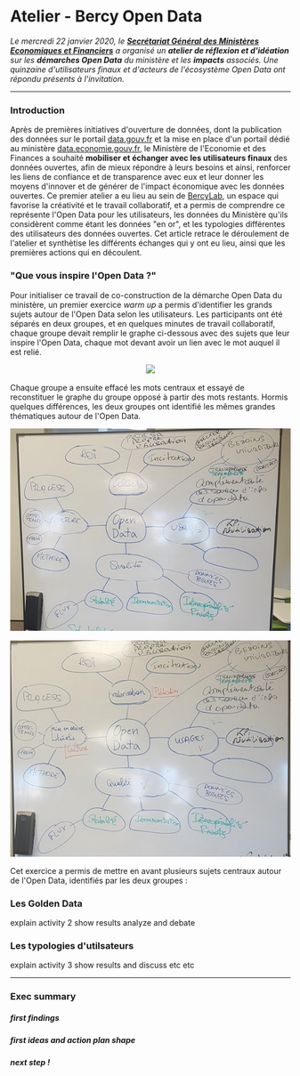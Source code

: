 # Atelier - Bercy Open Data
*Le mercredi 22 janvier 2020, le **[Secrétariat Général des Ministères Economiques et Financiers](https://www.economie.gouv.fr/vous-orienter/organigramme/secretariat-general-des-ministeres-economiques-et-financiers-sg)** a organisé un **atelier de réflexion et d'idéation** sur les **démarches Open Data** du ministère et les **impacts** associés. Une quinzaine d'utilisateurs finaux et d'acteurs de l'écosystème Open Data ont répondu présents à l'invitation.*
***
### Introduction
Après de premières initiatives d'ouverture de données, dont la publication des données sur le portail [data.gouv.fr](https://data.gouv.fr) et la mise en place d'un portail dédié au ministère [data.economie.gouv.fr](https://data.economie.gouv.fr), le Ministère de l'Economie et des Finances a souhaité **mobiliser et échanger avec les utilisateurs finaux** des données ouvertes, afin de mieux répondre à leurs besoins et ainsi, renforcer les liens de confiance et de transparence avec eux et leur donner les moyens d'innover et de générer de l'impact économique avec les données ouvertes. 
Ce premier atelier a eu lieu au sein de [BercyLab](https://www.economie.gouv.fr/mission-innovation/bienvenue-au-bercylab), un espace qui favorise la créativité et le travail collaboratif, et a permis de comprendre ce représente l'Open Data pour les utilisateurs, les données du Ministère qu'ils considèrent comme étant les données "en or", et les typologies différentes des utilisateurs des données ouvertes. 
Cet article retrace le déroulement de l'atelier et synthètise les différents échanges qui y ont eu lieu, ainsi que les premières actions qui en découlent.

### "Que vous inspire l'Open Data ?"
Pour initialiser ce travail de co-construction de la démarche Open Data du ministère, un premier exercice *warm up* a permis d'identifier les grands sujets autour de l'Open Data selon les utilisateurs. 
Les participants ont été séparés en deux groupes, et en quelques minutes de travail collaboratif, chaque groupe devait remplir le graphe ci-dessous avec des sujets que leur inspire l'Open Data, chaque mot devant avoir un lien avec le mot auquel il est relié. 

<p align="center">
  <img src="warm_up_1.jpg"/>
</p>

Chaque groupe a ensuite effacé les mots centraux et essayé de reconstituer le graphe du groupe opposé à partir des mots restants. Hormis quelques différences, les deux groupes ont identifié les mêmes grandes thématiques autour de l'Open Data.

<p align="center">
  <img src="warm_up_2.jpg"/>
</p>

<p align="center">
  <img src="warm_up_3.jpg"/>
</p>

Cet exercice a permis de mettre en avant plusieurs sujets centraux autour de l'Open Data, identifiés par les deux groupes : 



### Les Golden Data
explain activity 2
show results
analyze and debate

### Les typologies d'utilsateurs
explain activity 3
show results and discuss etc etc

---
### Exec summary

##### first findings
##### first ideas and action plan shape
##### next step !

